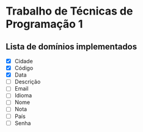 # Trabalho de Técnicas de Programação 1

## Lista de domínios implementados

- [x] Cidade
- [x] Código
- [x] Data
- [ ] Descrição
- [ ] Email
- [ ] Idioma
- [ ] Nome
- [ ] Nota
- [ ] País
- [ ] Senha
